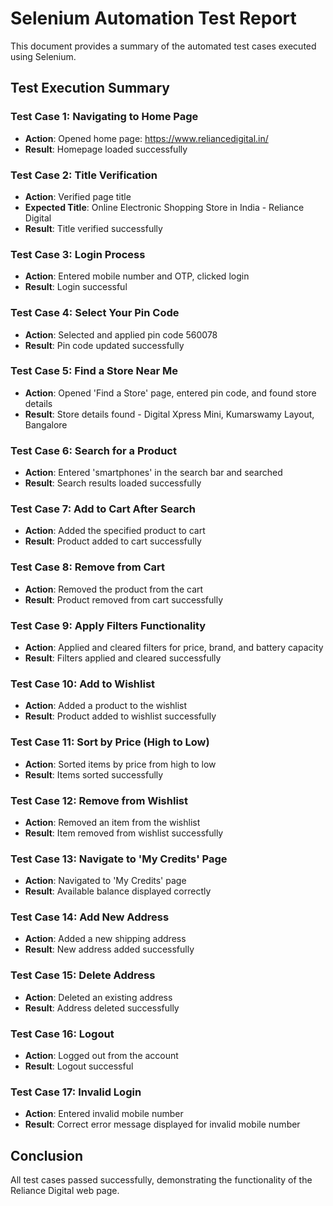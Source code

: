 
# Selenium Automation Test Report

This document provides a summary of the automated test cases executed using Selenium.

## Test Execution Summary

### Test Case 1: Navigating to Home Page
- **Action**: Opened home page: https://www.reliancedigital.in/
- **Result**: Homepage loaded successfully

### Test Case 2: Title Verification
- **Action**: Verified page title
- **Expected Title**: Online Electronic Shopping Store in India - Reliance Digital
- **Result**: Title verified successfully

### Test Case 3: Login Process
- **Action**: Entered mobile number and OTP, clicked login
- **Result**: Login successful

### Test Case 4: Select Your Pin Code
- **Action**: Selected and applied pin code 560078
- **Result**: Pin code updated successfully

### Test Case 5: Find a Store Near Me
- **Action**: Opened 'Find a Store' page, entered pin code, and found store details
- **Result**: Store details found - Digital Xpress Mini, Kumarswamy Layout, Bangalore

### Test Case 6: Search for a Product
- **Action**: Entered 'smartphones' in the search bar and searched
- **Result**: Search results loaded successfully

### Test Case 7: Add to Cart After Search
- **Action**: Added the specified product to cart
- **Result**: Product added to cart successfully

### Test Case 8: Remove from Cart
- **Action**: Removed the product from the cart
- **Result**: Product removed from cart successfully

### Test Case 9: Apply Filters Functionality
- **Action**: Applied and cleared filters for price, brand, and battery capacity
- **Result**: Filters applied and cleared successfully

### Test Case 10: Add to Wishlist
- **Action**: Added a product to the wishlist
- **Result**: Product added to wishlist successfully

### Test Case 11: Sort by Price (High to Low)
- **Action**: Sorted items by price from high to low
- **Result**: Items sorted successfully

### Test Case 12: Remove from Wishlist
- **Action**: Removed an item from the wishlist
- **Result**: Item removed from wishlist successfully

### Test Case 13: Navigate to 'My Credits' Page
- **Action**: Navigated to 'My Credits' page
- **Result**: Available balance displayed correctly

### Test Case 14: Add New Address
- **Action**: Added a new shipping address
- **Result**: New address added successfully

### Test Case 15: Delete Address
- **Action**: Deleted an existing address
- **Result**: Address deleted successfully

### Test Case 16: Logout
- **Action**: Logged out from the account
- **Result**: Logout successful

### Test Case 17: Invalid Login
- **Action**: Entered invalid mobile number
- **Result**: Correct error message displayed for invalid mobile number

## Conclusion
All test cases passed successfully, demonstrating the functionality of the Reliance Digital web page.
